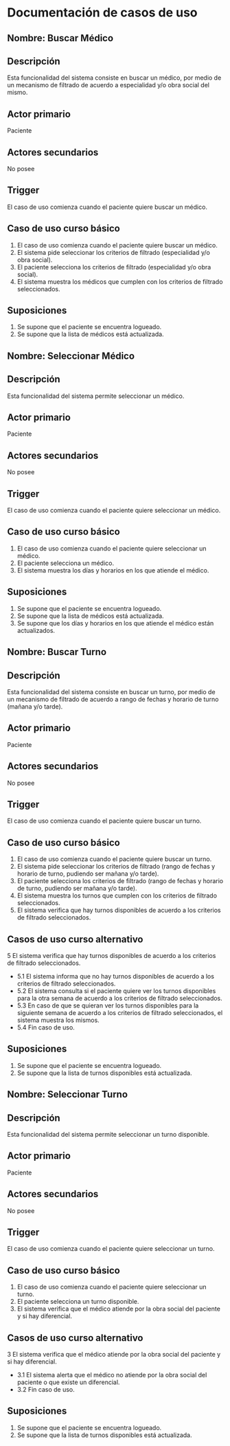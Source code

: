 # Documentación de casos de uso

## Nombre: Buscar Médico

## Descripción
Esta funcionalidad del sistema consiste en buscar un médico, por medio de un mecanismo de filtrado de acuerdo a especialidad y/o obra social del mismo.

## Actor primario
Paciente

## Actores secundarios
No posee

## Trigger
El caso de uso comienza cuando el paciente quiere buscar un médico.

## Caso de uso curso básico
1. El caso de uso comienza cuando el paciente quiere buscar un médico.
2. El sistema pide seleccionar los criterios de filtrado (especialidad y/o obra social).
3. El paciente selecciona los criterios de filtrado (especialidad y/o obra social).
4. El sistema muestra los médicos que cumplen con los criterios de filtrado seleccionados.

## Suposiciones
1. Se supone que el paciente se encuentra logueado.
2. Se supone que la lista de médicos está actualizada.

## Nombre: Seleccionar Médico

## Descripción
Esta funcionalidad del sistema permite seleccionar un médico.

## Actor primario
Paciente

## Actores secundarios
No posee

## Trigger
El caso de uso comienza cuando el paciente quiere seleccionar un médico.

## Caso de uso curso básico
1. El caso de uso comienza cuando el paciente quiere seleccionar un médico.
2. El paciente selecciona un médico.
3. El sistema muestra los días y horarios en los que atiende el médico.

## Suposiciones
1. Se supone que el paciente se encuentra logueado.
2. Se supone que la lista de médicos está actualizada.
3. Se supone que los días y horarios en los que atiende el médico están actualizados.

## Nombre: Buscar Turno

## Descripción
Esta funcionalidad del sistema consiste en buscar un turno, por medio de un mecanismo de filtrado de acuerdo a rango de fechas y horario de turno (mañana y/o tarde).

## Actor primario
Paciente

## Actores secundarios
No posee

## Trigger
El caso de uso comienza cuando el paciente quiere buscar un turno.

## Caso de uso curso básico
1. El caso de uso comienza cuando el paciente quiere buscar un turno.
2. El sistema pide seleccionar los criterios de filtrado (rango de fechas y horario de turno, pudiendo ser mañana y/o tarde).
3. El paciente selecciona los criterios de filtrado (rango de fechas y horario de turno, pudiendo ser mañana y/o tarde).
4. El sistema muestra los turnos que cumplen con los criterios de filtrado seleccionados.
5. El sistema verifica que hay turnos disponibles de acuerdo a los criterios de filtrado seleccionados.

## Casos de uso curso alternativo
5 El sistema verifica que hay turnos disponibles de acuerdo a los criterios de filtrado seleccionados.
- 5.1 El sistema informa que no hay turnos disponibles de acuerdo a los criterios de filtrado seleccionados.
- 5.2 El sistema consulta si el paciente quiere ver los turnos disponibles para la otra semana de acuerdo a los criterios de filtrado seleccionados.
- 5.3 En caso de que se quieran ver los turnos disponibles para la siguiente semana de acuerdo a los criterios de filtrado seleccionados, el sistema muestra los mismos.
- 5.4 Fin caso de uso.

## Suposiciones
1. Se supone que el paciente se encuentra logueado.
2. Se supone que la lista de turnos disponibles está actualizada.

## Nombre: Seleccionar Turno

## Descripción
Esta funcionalidad del sistema permite seleccionar un turno disponible.

## Actor primario
Paciente

## Actores secundarios
No posee

## Trigger
El caso de uso comienza cuando el paciente quiere seleccionar un turno.

## Caso de uso curso básico
1. El caso de uso comienza cuando el paciente quiere seleccionar un turno.
2. El paciente selecciona un turno disponible.
3. El sistema verifica que el médico atiende por la obra social del paciente y si hay diferencial.

## Casos de uso curso alternativo
3 El sistema verifica que el médico atiende por la obra social del paciente y si hay diferencial.
- 3.1 El sistema alerta que el médico no atiende por la obra social del paciente o que existe un diferencial.
- 3.2 Fin caso de uso.

## Suposiciones
1. Se supone que el paciente se encuentra logueado.
2. Se supone que la lista de turnos disponibles está actualizada.
